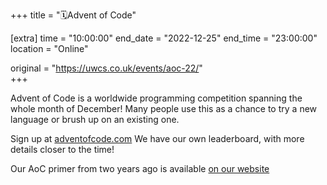 +++
title = "🗓️Advent of Code"

[extra]
time = "10:00:00"
end_date = "2022-12-25"
end_time = "23:00:00"
location = "Online"

original = "https://uwcs.co.uk/events/aoc-22/"    
+++

Advent of Code is a worldwide programming competition spanning the whole month of December! Many people use this as a chance to try a new language or brush up on an existing one.

Sign up at [adventofcode.com](https://adventofcode.com/) We have our own leaderboard, with more details closer to the time!

Our AoC primer from two years ago is available [on our website](https://uwcs.co.uk/news/aoc-2020-primer/)
